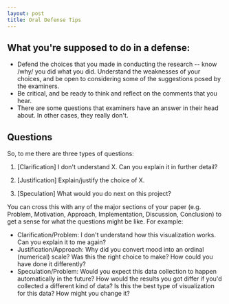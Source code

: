 ```yaml
---
layout: post
title: Oral Defense Tips
---
```


## What you're supposed to do in a defense:

* Defend the choices that you made in conducting the research -- know /why/ you did what you did. Understand the weaknesses of your choices, and be open to considering some of the suggestions posed by the examiners.
* Be critical, and be ready to think and reflect on the comments that you hear.
* There are some questions that examiners have an answer in their head about. In other cases, they really don't.

## Questions

So, to me there are three types of questions:

1.  [Clarification] I don't understand X. Can you explain it in further detail?

2.  [Justification] Explain/justify the choice of X.

3.  [Speculation] What would you do next on this project?

You can cross this with any of the major sections of your paper (e.g. Problem, Motivation, Approach, Implementation, Discussion, Conclusion) to get a sense for what the questions might be like. For example:

* Clarification/Problem: I don't understand how this visualization works. Can you explain it to me again?
* Justification/Approach: Why did you convert mood into an ordinal (numerical) scale? Was this the right choice to make? How could you have done it differently?
* Speculation/Problem: Would you expect this data collection to happen automatically in the future? How would the results you got differ if you'd collected a different kind of data? Is this the best type of visualization for this data? How might you change it?
